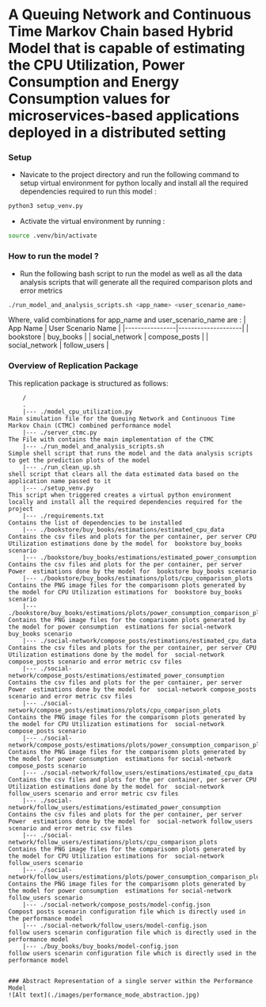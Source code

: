 # A Queuing Network and Continuous Time Markov Chain based Hybrid Model that is capable of estimating the CPU Utilization, Power Consumption and Energy Consumption values for microservices-based applications deployed in a distributed setting

### Setup
- Navicate to the project directory and run the following command to setup virtual environment for python locally and install all the required dependencies required to run this model :
  
```bash
python3 setup_venv.py
```
- Activate the virtual environment by running :
 
```bash
source .venv/bin/activate
```

### How to run the model ? 
- Run the following bash script to run the model as well as all the data analysis scripts that will generate all the required comparison plots and error metrics
   
```bash
./run_model_and_analysis_scripts.sh <app_name> <user_scenario_name>
```
Where, valid combinations for app_name and user_scenario_name are : 
| App Name        | User Scenario Name  |
|----------------|--------------------|
| bookstore      | buy_books          |
| social_network | compose_posts      |
| social_network | follow_users       |


### Overview of Replication Package
This replication package is structured as follows:

```
    /
    .
    |--- ./model_cpu_utilization.py                                                                 Main simulation file for the Queuing Network and Continuous Time Markov Chain (CTMC) combined performance model
    |--- ./server_ctmc.py                                                                           The File with contains the main implementation of the CTMC
    |--- ./run_model_and_analysis_scripts.sh                                                        Simple shell script that runs the model and the data analysis scripts to get the prediction plots of the model
    |--- ./run_clean_up.sh                                                                          shell script that clears all the data estimated data based on the application name passed to it
    |--- ./setup_venv.py                                                                            This script when triggered creates a virtual python environment locally and install all the required dependencies required for the project
    |--- ./requirements.txt                                                                         Contains the list of dependencies to be installed
    |--- ./bookstore/buy_books/estimations/estimated_cpu_data                                       Contains the csv files and plots for the per container, per server CPU Utilization estimations done by the model for  bookstore buy_books scenario
    |--- ./bookstore/buy_books/estimations/estimated_power_consumption                              Contains the csv files and plots for the per container, per server Power  estimations done by the model for  bookstore buy_books scenario
    |--- ./bookstore/buy_books/estimations/plots/cpu_comparison_plots                               Contains the PNG image files for the comparisomn plots generated by the model for CPU Utilization estimations for  bookstore buy_books scenario
    |--- ./bookstore/buy_books/estimations/plots/power_consumption_comparison_plots                 Contains the PNG image files for the comparisomn plots generated by the model for power consumption  estimations for social-network buy_books scenario
    |--- ./social-network/compose_posts/estimations/estimated_cpu_data                              Contains the csv files and plots for the per container, per server CPU Utilization estimations done by the model for  social-network compose_posts scenario and error metric csv files
    |--- ./social-network/compose_posts/estimations/estimated_power_consumption                     Contains the csv files and plots for the per container, per server Power  estimations done by the model for  social-network compose_posts scenario and error metric csv files
    |--- ./social-network/compose_posts/estimations/plots/cpu_comparison_plots                      Contains the PNG image files for the comparisomn plots generated by the model for CPU Utilization estimations for  social-network compose_posts scenario 
    |--- ./social-network/compose_posts/estimations/plots/power_consumption_comparison_plots        Contains the PNG image files for the comparisomn plots generated by the model for power consumption  estimations for social-network compose_posts scenario
    |--- ./social-network/follow_users/estimations/estimated_cpu_data                              Contains the csv files and plots for the per container, per server CPU Utilization estimations done by the model for  social-network follow_users scenario and error metric csv files
    |--- ./social-network/follow_users/estimations/estimated_power_consumption                     Contains the csv files and plots for the per container, per server Power  estimations done by the model for  social-network follow_users scenario and error metric csv files
    |--- ./social-network/follow_users/estimations/plots/cpu_comparison_plots                      Contains the PNG image files for the comparisomn plots generated by the model for CPU Utilization estimations for  social-network follow_users scenario 
    |--- ./social-network/follow_users/estimations/plots/power_consumption_comparison_plots        Contains the PNG image files for the comparisomn plots generated by the model for power consumption  estimations for social-network follow_users scenario
    |--- ./social-network/compose_posts/model-config.json                                           Compost posts scenarin configuration file which is directly used in the performance model
    |--- ./social-network/follow_users/model-config.json                                            follow users scenarin configuration file which is directly used in the performance model  
    |--- ./buy_books/buy_books/model-config.json                                            follow users scenarin configuration file which is directly used in the performance model


### Abstract Representation of a single server within the Performance Model
![Alt text](./images/performance_mode_abstraction.jpg)
